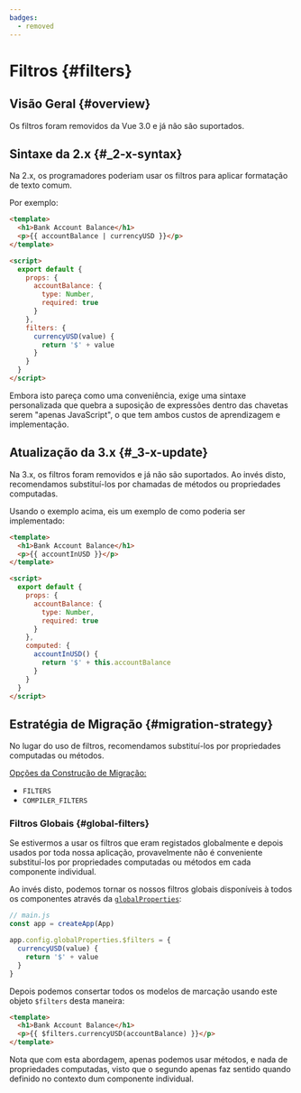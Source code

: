 ```yaml
---
badges:
  - removed
---
```


# Filtros <MigrationBadges :badges="$frontmatter.badges" /> {#filters}

## Visão Geral {#overview}

Os filtros foram removidos da Vue 3.0 e já não são suportados.

## Sintaxe da 2.x {#_2-x-syntax}

Na 2.x, os programadores poderiam usar os filtros para aplicar formatação de texto comum.

Por exemplo:

```html
<template>
  <h1>Bank Account Balance</h1>
  <p>{{ accountBalance | currencyUSD }}</p>
</template>

<script>
  export default {
    props: {
      accountBalance: {
        type: Number,
        required: true
      }
    },
    filters: {
      currencyUSD(value) {
        return '$' + value
      }
    }
  }
</script>
```

Embora isto pareça como uma conveniência, exige uma sintaxe personalizada que quebra a suposição de expressões dentro das chavetas serem "apenas JavaScript", o que tem ambos custos de aprendizagem e implementação.

## Atualização da 3.x {#_3-x-update}

Na 3.x, os filtros foram removidos e já não são suportados. Ao invés disto, recomendamos substituí-los por chamadas de métodos ou propriedades computadas.

Usando o exemplo acima, eis um exemplo de como poderia ser implementado:

```html
<template>
  <h1>Bank Account Balance</h1>
  <p>{{ accountInUSD }}</p>
</template>

<script>
  export default {
    props: {
      accountBalance: {
        type: Number,
        required: true
      }
    },
    computed: {
      accountInUSD() {
        return '$' + this.accountBalance
      }
    }
  }
</script>
```

## Estratégia de Migração {#migration-strategy}

No lugar do uso de filtros, recomendamos substituí-los por propriedades computadas ou métodos.

[Opções da Construção de Migração:](../migration-build#compat-configuration)

- `FILTERS`
- `COMPILER_FILTERS`

### Filtros Globais {#global-filters}

Se estivermos a usar os filtros que eram registados globalmente e depois usados por toda nossa aplicação, provavelmente não é conveniente substituí-los por propriedades computadas ou métodos em cada componente individual.

Ao invés disto, podemos tornar os nossos filtros globais disponíveis à todos os componentes através da [`globalProperties`](https://pt.vuejs.org/api/application#app-config-globalproperties):

```js
// main.js
const app = createApp(App)

app.config.globalProperties.$filters = {
  currencyUSD(value) {
    return '$' + value
  }
}
```

Depois podemos consertar todos os modelos de marcação usando este objeto `$filters` desta maneira:

```html
<template>
  <h1>Bank Account Balance</h1>
  <p>{{ $filters.currencyUSD(accountBalance) }}</p>
</template>
```

Nota que com esta abordagem, apenas podemos usar métodos, e nada de propriedades computadas, visto que o segundo apenas faz sentido quando definido no contexto dum componente individual.
